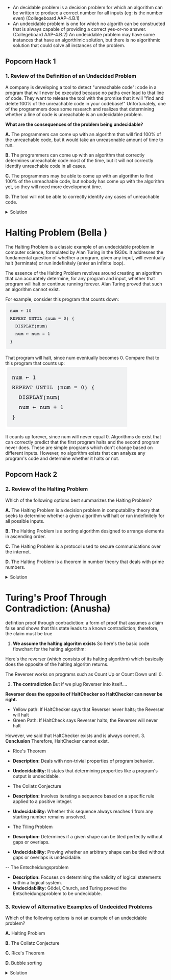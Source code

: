 



- An decidable problem is a decision problem for which an algorithm can be written to produce a correct number for all inputs (eg: is the number even) (Collegeboard AAP-4.B.1)
- An undecidable problem is one for which no algorith can be constructed that is always capable of providing a correct yes-or-no answer. (Collegeboard AAP-4.B.2) An undecidable problem may have some instances  that have an algorthimic solution, but there is no algorithmic solution that could solve all instances of the problem. 

## Popcorn Hack 1

### 1. Review of the Definition of an Undecided Problem

 A company is developing a tool to detect "unreachable code": code in a program that will never be executed because no paths ever lead to that line of code. They want to release the tool with the promise that it will "find and delete 100% of the unreachable code in your codebase!" Unfortunately, one of the programmers does some research and realizes that determining whether a line of code is unreachable is an undecidable problem.

**What are the consequences of the problem being undecidable?**

**A.** The programmers can come up with an algorithm that will find 100% of the unreachable code, but it would take an unreasonable amount of time to run.

**B.** The programmers can come up with an algorithm that correctly determines unreachable code most of the time, but it will not correctly identify unreachable code in all cases.

**C.** The programmers may be able to come up with an algorithm to find 100% of the unreachable code, but nobody has come up with the algorithm yet, so they will need more development time.

**D.** The tool will not be able to correctly identify any cases of unreachable code.

<details>
  <summary>Solution</summary>
  <strong>B</strong> is the correct answer as the definition of an undecided problem states that an algorithm may be able to solve the problem in some cases but no algorithm exists to solve all cases.  
</details>


# Halting Problem (Bella )

The Halting Problem is a classic example of an undecidable problem in computer science, formulated by Alan Turing in the 1930s. It addresses the fundamental question of whether a program, given any input, will eventually halt (terminate) or run indefinitely (enter an infinite loop).

The essence of the Halting Problem revolves around creating an algorithm that can accurately determine, for any program and input, whether that program will halt or continue running forever. Alan Turing proved that such an algorithm cannot exist.

For example, consider this program that counts down:
![Alt text](images/decided.png)

That program will halt, since num eventually becomes 0.
Compare that to this program that counts up:
![Alt text](images/undecided.png)

It counts up forever, since num will never equal 0.
Algorithms do exist that can correctly predict that the first program halts and the second program never does. These are simple programs which don't change based on different inputs.
However, no algorithm exists that can analyze any program's code and determine whether it halts or not.

## Popcorn Hack 2

### 2. Review of the Halting Problem

Which of the following options best summarizes the Halting Problem?

**A.** The Halting Problem is a decision problem in computability theory that seeks to determine whether a given algorithm will halt or run indefinitely for all possible inputs.

**B.** The Halting Problem is a sorting algorithm designed to arrange elements in ascending order.

**C.** The Halting Problem is a protocol used to secure communications over the internet.

**D.** The Halting Problem is a theorem in number theory that deals with prime numbers.

<details>
  <summary>Solution</summary>
  <strong>A</strong> is the correct answer as the Halting Problem was Turing's proof of the existence of an undecided problem.   
</details>

# Turing's Proof Through Contradiction: (Anusha)
defintion proof through contradiction: a form of proof that assumes a claim false and shows that this state leads to a known contradiction; therefore, the claim must be true
1. **We assume the halting algoritm exists**
So here's the basic code flowchart for the halting algorithm:

Here's the reverser (which consists of its halting algorithm) which basically does the opposite of the halting algoritm returns.

The Reverser works on programs such as Count Up or Count Down until 0.

2. **The contradiction**
But if we plug Reverser into itself....

**Reverser does the opposite of HaltChecker so HaltChecker can never be right.**

- Yellow path: If HaltChecker says that Reverser never halts; the Reverser will halt
- Green Path: If HaltCheck says Reverser halts; the Reverser will never halt

However, we said that HaltChecker exists and is always correct.
3. **Conclusion**
Therefore, HaltChecker cannot exist.




- Rice's Theorem
- **Description:** Deals with non-trivial properties of program behavior.
- **Undecidability:** It states that determining properties like a program's output is undecidable.

- The Collatz Conjecture
- **Description:** Involves iterating a sequence based on a specific rule applied to a positive integer.
- **Undecidability:** Whether this sequence always reaches 1 from any starting number remains unsolved.

-  The Tiling Problem
- **Description:** Determines if a given shape can be tiled perfectly without gaps or overlaps.
- **Undecidability:** Proving whether an arbitrary shape can be tiled without gaps or overlaps is undecidable.

-- The Entscheidungsproblem
- **Description:** Focuses on determining the validity of logical statements within a logical system.
- **Undecidability:** Gödel, Church, and Turing proved the Entscheidungsproblem to be undecidable.

    


### 3. Review of Alternative Examples of Undecided Problems

Which of the following options is not an example of an undecidable problem?

**A.** Halting Problem

**B.** The Collatz Conjecture

**C.** Rice's Theorem

**D.** Bubble sorting


<details>
  <summary>Solution</summary>
  <strong>D</strong> is the correct answer as the other three options are part of the previously discussed examples of undecided problems.   
</details>










